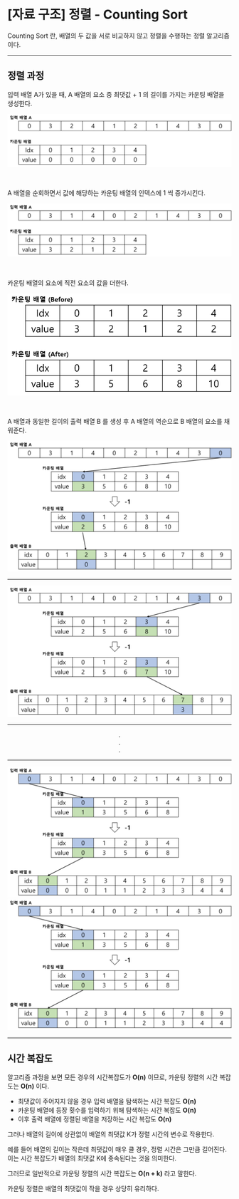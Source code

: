 # [자료 구조] 정렬 - Counting Sort

Counting Sort 란, 배열의 두 값을 서로 비교하지 않고 정렬을 수행하는 정렬 알고리즘이다.

<hr />

## 정렬 과정
입력 배열 A가 있을 때, A 배열의 요소 중 최댓값 + 1 의 길이를 가지는 카운팅 배열을 생성한다.

![img.png](img/img.png)

<br />

A 배열을 순회하면서 값에 해당하는 카운팅 배열의 인덱스에 1 씩 증가시킨다.

![img_1.png](img/img_1.png)

<br />

카운팅 배열의 요소에 직전 요소의 값을 더한다.

![img_2.png](img/img_2.png)

<br />

A 배열과 동일한 길이의 출력 배열 B 를 생성 후 A 배열의 역순으로 B 배열의 요소를 채워준다.

![img_3.png](img/img_3.png)

<hr />

![img_4.png](img/img_4.png)

<hr />

<div style="text-align: center;">
. <br />
. <br />
. <br />
</div>

<hr />

![img_5.png](img/img_5.png)![img_5.png](img/img_5.png)

<hr />

## 시간 복잡도
알고리즘 과정을 보면 모든 경우의 시간복잡도가 <strong>O(n)</strong> 이므로, 카운팅 정렬의 시간 복잡도는 <strong>O(n)</strong> 이다.
 - 최댓값이 주어지지 않을 경우 입력 배열을 탐색하는 시간 복잡도 <strong>O(n)</strong>
 - 카운팅 배열에 등장 횟수를 입력하기 위해 탐색하는 시간 복잡도 <strong>O(n)</strong>
 - 이후 출력 배열에 정렬된 배열을 저장하는 시간 복잡도 <strong>O(n)</strong>

그러나 배열의 길이에 상관없이 배열의 최댓값 K가 정렬 시간의 변수로 작용한다. 

예를 들어 배열의 길이는 작은데 최댓값이 매우 클 경우, 정렬 시간은 그만큼 길어진다.
이는 시간 복잡도가 배열의 최댓값 K에 종속된다는 것을 의미한다.

그러므로 일반적으로 카운팅 정렬의 시간 복잡도는 <strong>O(n + k)</strong> 라고 말한다.

카운팅 정렬은 배열의 최댓값이 작을 경우 상당히 유리하다.